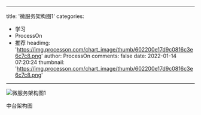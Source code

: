 
---
title: '微服务架构图1'
categories: 
 - 学习
 - ProcessOn
 - 推荐
headimg: 'https://img.processon.com/chart_image/thumb/602200e17d9c0816c3e6c7c8.png'
author: ProcessOn
comments: false
date: 2022-01-14 07:20:24
thumbnail: 'https://img.processon.com/chart_image/thumb/602200e17d9c0816c3e6c7c8.png'
---

<div>   
<img class="thumb" alt="微服务架构图1" src="https://img.processon.com/chart_image/thumb/602200e17d9c0816c3e6c7c8.png" referrerpolicy="no-referrer">
<p>中台架构图</p>  
</div>
            